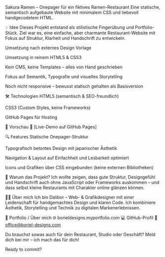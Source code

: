 Sakura Ramen – Onepager für ein fiktives Ramen-Restaurant
Eine statische, semantisch aufgebaute Website mit minimalem CSS und liebevoll handgecodetem HTML.

💡 Idee
Dieses Projekt entstand als stilistische Fingerübung und Portfolio-Stück. Ziel war es, eine einfache, aber charmante Restaurant-Website mit Fokus auf Struktur, Klarheit und Handschrift zu entwickeln.

Umsetzung nach externes Design Vorlage

Umsetzung in reinem HTML5 & CSS3

Kein CMS, keine Templates – alles von Hand geschrieben

Fokus auf Semantik, Typografie und visuelles Storytelling

Noch nicht responsive – bewusst statisch gehalten als Basisversion

🛠️ Technologien
HTML5 (semantisch & SEO-freundlich)

CSS3 (Custom Styles, keine Frameworks)

GitHub Pages für Hosting

📸 Vorschau
🔗 [Live-Demo auf GitHub Pages]

🔍 Features
Statische Onepager-Struktur

Typografisch betontes Design mit japanischer Ästhetik

Navigation & Layout auf Einfachheit und Lesbarkeit optimiert

Icons und Grafiken über CSS eingebunden (keine externen Bibliotheken)

🧠 Warum das Projekt?
Ich wollte zeigen, dass gute Struktur, Designgefühl und Handschrift auch ohne JavaScript oder Frameworks auskommen – und dass selbst kleine Restaurants mit Charakter online glänzen können.

🙋‍♂️ Über mich
Ich bin Dalibor – Web- & Grafikdesigner mit einer Leidenschaft für handgemachtes Design und klaren Code. Ich kombiniere Ästhetik, Storytelling und Technik zu digitalen Markenerlebnissen.

🎨 Portfolio / Über mich
🌐 borieldesigns.myportfolio.com
💻 GitHub-Profil
📩 office@boriel-designs.com

Du brauchst sowas auch für dein Restaurant, Studio oder Geschäft?
Meld dich bei mir – ich mach das für dich!

Ready to commit?
